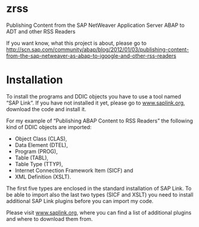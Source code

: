 # zrss
Publishing Content from the SAP NetWeaver Application Server ABAP to ADT and other RSS Readers

If you want know, what this project is about, please go to http://scn.sap.com/community/abap/blog/2012/01/03/publishing-content-from-the-sap-netweaver-as-abap-to-igoogle-and-other-rss-readers

# Installation

To install the programs and DDIC objects you have to use a tool named “SAP Link“. If you have not installed it yet, please go to www.saplink.org, download the code and install it.

For my example of “Publishing ABAP Content to RSS Readers” the following kind of DDIC objects are imported:

*	Object Class (CLAS),
*	Data Element (DTEL),
*	Program (PROG),
*	Table (TABL),
*	Table Type (TTYP),
*	Internet Connection Framework Item (SICF) and
*	XML Definition (XSLT).

The first five types are enclosed in the standard installation of SAP Link. To be able to import also the last two types (SICF and XSLT) you need to install additional SAP Link plugins before you can import my code.

Please visit www.saplink.org, where you can find a list of additional plugins and where to download them from.
